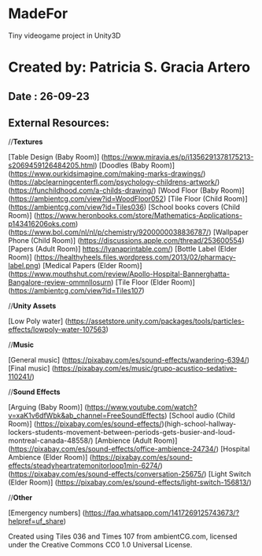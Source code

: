 # MadeFor
Tiny videogame project in Unity3D
# Created by: Patricia S. Gracia Artero
##  Date : 26-09-23

##  External Resources:

//**Textures**  

[Table Design (Baby Room)]
(https://www.miravia.es/p/i1356291378175213-s2069459126484205.html)
[Doodles (Baby Room)]
(https://www.ourkidsimagine.com/making-marks-drawings/)
(https://abclearningcenterfl.com/psychology-childrens-artwork/) 
(https://funchildhood.com/a-childs-drawing/)
[Wood Floor (Baby Room)]
(https://ambientcg.com/view?id=WoodFloor052)
[Tile Floor (Child Room)]
(https://ambientcg.com/view?id=Tiles036)
[School books covers (Child Room)]
(https://www.heronbooks.com/store/Mathematics-Applications-p143416206oks.com)
(https://www.bol.com/nl/nl/p/chemistry/9200000038836787/)
[Wallpaper Phone (Child Room)]
(https://discussions.apple.com/thread/253600554)
[Papers (Adult Room)] https://lyanaprintable.com/) 
[Bottle Label (Elder Room)]
(https://healthyheels.files.wordpress.com/2013/02/pharmacy-label.png)
[Medical Papers (Elder Room)]
(https://www.mouthshut.com/review/Apollo-Hospital-Bannerghatta-Bangalore-review-ommnllosurn) 
[Tile Floor (Elder Room)]
(https://ambientcg.com/view?id=Tiles107) 

//**Unity Assets**  

[Low Poly water] (https://assetstore.unity.com/packages/tools/particles-effects/lowpoly-water-107563) 

//**Music**  

[General music] (https://pixabay.com/es/sound-effects/wandering-6394/) 
[Final music] (https://pixabay.com/es/music/grupo-acustico-sedative-110241/) 

//**Sound Effects**  

[Arguing (Baby Room)]
(https://www.youtube.com/watch?v=xaK1v6dfWbk&ab_channel=FreeSoundEffects)
[School audio (Child Room)]
(https://pixabay.com/es/sound-effects/)(high-school-hallway-lockers-students-movement-between-periods-gets-busier-and-loud-montreal-canada-48558/) 
[Ambience (Adult Room)]
(https://pixabay.com/es/sound-effects/office-ambience-24734/)
[Hospital Ambience (Elder Room)]
(https://pixabay.com/es/sound-effects/steadyheartratemonitorloop1min-6274/)
(https://pixabay.com/es/sound-effects/conversation-25675/) 
[Light Switch (Elder Room)]
(https://pixabay.com/es/sound-effects/light-switch-156813/)

//**Other**  

[Emergency numbers] (https://faq.whatsapp.com/1417269125743673/?helpref=uf_share)


Created using Tiles 036 and Times 107 from ambientCG.com, licensed under the Creative Commons CC0 1.0 Universal License.




